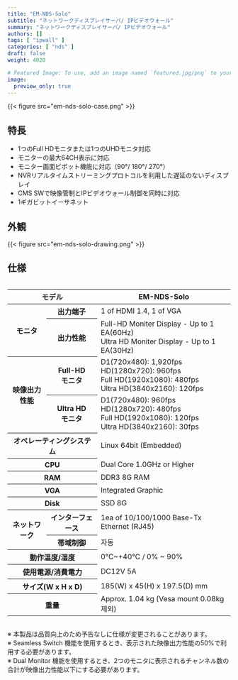 ```yaml
---
title: "EM-NDS-Solo"
subtitle: "ネットワークディスプレイサーバ/ IPビデオウォール"
summary: "ネットワークディスプレイサーバ/ IPビデオウォール"
authors: []
tags: [ "ipwall" ]
categories: [ "nds" ]
draft: false
weight: 4020

# Featured Image: To use, add an image named `featured.jpg/png` to your page's folder.
image:
  preview_only: true
---
```


<div class="container">
<div class="row justify-content-center">
<div class="col-sm-6">

{{< figure src="em-nds-solo-case.png" >}}

</div>
</div>
</div>

## 特長

- 1つのFull HDモニタまたは1つのUHDモニタ対応
- モニターの最大64CH表示に対応
- モニター画面ピボット機能に対応（90°/ 180°/ 270°）
- NVRリアルタイムストリーミングプロトコルを利用した遅延のないディスプレイ
- CMS SWで映像管制とIPビデオウォール制御を同時に対応
- 1ギガビットイーサネット

## 外観

{{< figure src="em-nds-solo-drawing.png" >}}

## 仕様

<div style="overflow-x: auto">
<table class="spec">
<thead>
<tr>
<th colspan="2">モデル</th>
<th>EM-NDS-Solo</th>
</tr>
</thead>
<tbody>
<tr>
<th rowspan="2">モニタ</th>
<th>出力端子</th>
<td>1 of HDMI 1.4, 1 of VGA</td>
</tr>
<tr>
<th>出力性能</th>
<td>Full-HD Moniter Display - Up to 1 EA(60Hz)<br>Ultra HD Moniter Display - Up to 1 EA(30Hz)</td>
</tr>
<tr>
<th rowspan="2">映像出力<br>性能</th>
<th>Full-HD<br>モニタ</th>
<td>D1(720x480): 1,920fps<br>
    HD(1280x720): 960fps<br>
    Full HD(1920x1080): 480fps<br>
    Ultra HD(3840x2160): 120fps</td>
</tr>
<tr>
<th>Ultra HD<br>モニタ</th>
<td>D1(720x480): 960fps<br>
    HD(1280x720): 480fps<br>
    Full HD(1920x1080): 120fps<br>
    Ultra HD(3840x2160): 30fps</td>
</tr>
<tr>
<th colspan="2">オペレーティングシステム</th>
<td>Linux 64bit (Embedded)</td>
</tr>
<tr>
<th colspan="2">CPU</th>
<td>Dual Core 1.0GHz or Higher</td>
</tr>
<tr>
<th colspan="2">RAM</th>
<td>DDR3 8G RAM</td>
</tr>
<tr>
<th colspan="2">VGA</th>
<td>Integrated Graphic</td>
</tr>
<tr>
<th colspan="2">Disk</th>
<td>SSD 8G</td>
</tr>
<tr>
<th rowspan="2">ネットワーク</th>
<th>インターフェース</th>
<td>1ea of 10/100/1000 Base-Tx Ethernet (RJ45)</td>
</tr>
<tr>
<th>帯域制御</th>
<td>자동</td>
</tr>
<tr>
<th colspan="2">動作温度/湿度</th>
<td>0℃~+40℃ / 0% ~ 90%</td>
</tr>
<tr>
<th colspan="2">使用電源/消費電力</th>
<td>DC12V 5A</td>
</tr>
<tr>
<th colspan="2">サイズ(W x H x D)</th>
<td>185(W) x 45(H) x 197.5(D) mm</td>
</tr>
<tr>
<th colspan="2">重量</th>
<td>Approx. 1.04 kg (Vesa mount 0.08kg 제외)</td>
</tr>
</tbody>
</table>
</div>

※ 本製品は品質向上のため予告なしに仕様が変更されることがあります。  
※ Seamless Switch 機能を使用するとき、表示された映像出力性能の50%で利用する必要があります。  
※ Dual Monitor 機能を使用するとき、2つのモニタに表示されるチャンネル数の合計が映像出力性能以下にする必要があります。
